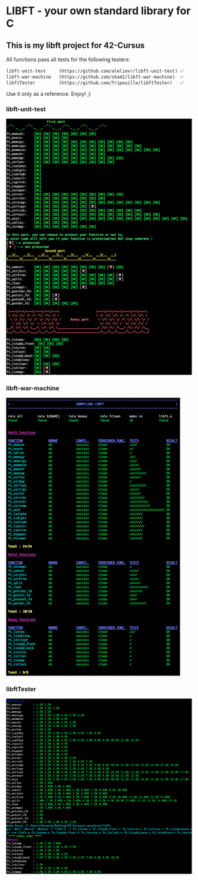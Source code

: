 # LIBFT - your own standard library for C #

## This is my libft project for 42-Cursus ##

All functions pass all tests for the following testers:

	libft-unit-test 	(https://github.com/alelievr/libft-unit-test) ✅
	libft-war-machine 	(https://github.com/ska42/libft-war-machine)  ✅
	libftTester 		(https://github.com/Tripouille/libftTester)	  ✅

Use it only as a reference. Enjoy! ;)

### libft-unit-test ###
![libft-unit-test](https://github.com/durantecode/42-Cursus/blob/master/c-projects/libft/test_screenshots/1-libft-unit-test.png)

### libft-war-machine ###
![libft-war-machine](https://github.com/durantecode/42-Cursus/blob/master/c-projects/libft/test_screenshots/2-libft-war-machine.png)

### libftTester ###
![libftTester](https://github.com/durantecode/42-Cursus/blob/master/c-projects/libft/test_screenshots/3-libftTester.png)